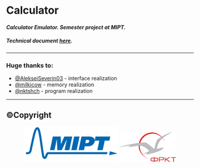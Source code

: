 
# Calculator
#### _Calculator Emulator. Semester project at MIPT._
##### _Technical document [here](README/CalcB3_21.pdf)._
- - -
### Huge thanks to: 
* [@AlekseiSeverin03](https://github.com/AlekseiSeverin03) - interface realization
* [@milkicow](https://github.com/milkicow) - memory realization
* [@nktshch](https://github.com/nktshch) - program realization
- - -
## ©Copyright
<p align="center">
	<img src="README/LogoMIPT/mipt1.png" 
		width="50%" 
		style="background-color: transparent;"
	/>
	<img src="README/LogoMIPT/greyFRKT.png" 
		width="30%"
		style="background-color: transparent;"
	/>
<p>